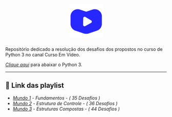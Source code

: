 <h1 align="center">
  <a href="https://www.youtube.com/user/cursosemvideo">
    <img src="./cev.png" width="105px" />
  </a>
</h1>
  
Repositório dedicado a resolução dos desafios dos propostos no curso de Python 3 no canal Curso Em Vídeo.

 [*_Clique aqui_*](https://www.python.org/downloads/) para abaixar o Python 3.
 <hr>

## 🔗 Link das playlist 
- [*Mundo 1*](https://github.com/matheusfelipeog/curso-em-video-python3/tree/master/Mundo_1_Fundamentos) - *Fundamentos - ( 35 Desafios )*
- [*Mundo 2*](https://github.com/matheusfelipeog/curso-em-video-python3/tree/master/Mundo_2_EstruturasDeControle) - *Estrutura de Controle - ( 36 Desafios )*
- [*Mundo 3*](https://github.com/matheusfelipeog/curso-em-video-python3/tree/master/Mundo_3_EstruturasCompostas) - *Estruturas Compostas - ( 44 Desafios )*
